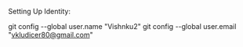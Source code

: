 Setting Up Identity:

git config --global user.name "Vishnku2"
git config --global user.email "vkludicer80@gmail.com"

